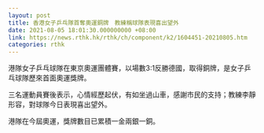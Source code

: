 ```yaml
---
layout: post
title: 香港女子乒乓隊首奪奧運銅牌　教練稱球隊表現喜出望外
date: 2021-08-05 18:01:30.000000000 +08:00
link: https://news.rthk.hk/rthk/ch/component/k2/1604451-20210805.htm
categories: rthk
---
```


港隊女子乒乓球隊在東京奧運團體賽，以場數3:1反勝德國，取得銅牌，是女子乒乓球隊歷來首面奧運獎牌。

三名運動員賽後表示，心情經歷起伏，有如坐過山車，感謝市民的支持；教練李靜形容，對球隊今日表現喜出望外。

港隊在今屆奧運，獎牌數目已累積一金兩銀一銅。
